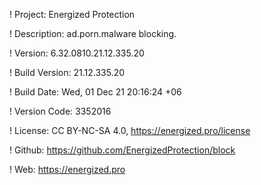 ! Project: Energized Protection

! Description: ad.porn.malware blocking.

! Version: 6.32.0810.21.12.335.20

! Build Version: 21.12.335.20

! Build Date: Wed, 01 Dec 21 20:16:24 +06

! Version Code: 3352016

! License: CC BY-NC-SA 4.0, https://energized.pro/license

! Github: https://github.com/EnergizedProtection/block

! Web: https://energized.pro
